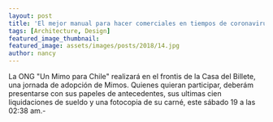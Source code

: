 ```yaml
---
layout: post
title: 'El mejor manual para hacer comerciales en tiempos de coronavirus'
tags: [Architecture, Design]
featured_image_thumbnail:
featured_image: assets/images/posts/2018/14.jpg
author: nancy
---
```


La ONG "Un Mimo para Chile" realizará en el frontis de la Casa del Billete, una jornada de adopción de Mimos. Quienes quieran participar, deberám presentarse con sus papeles de antecedentes, sus ultimas cien liquidaciones de sueldo y una fotocopia de su carné, este sábado 19 a las 02:38 am.-
